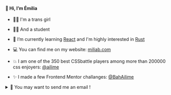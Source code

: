 #### 👋 Hi, I’m Émilia
- 🏳️‍⚧️ I'm a trans girl 
- 👩‍🎓 And a student 
- 🌱 I’m currently learning [React](https://reactjs.org/) and I'm highly interested in [Rust](https://www.rust-lang.org/)
- 💻 You can find me on my website: [miliab.com](miliab.com)

- 💥 I am one of the 350 best CSSbattle players among more than 200000 css enjoyers: [@ailime](https://cssbattle.dev/player/ailime)
- ✨ I made a few Frontend Mentor challanges: [@BahAilime](https://www.frontendmentor.io/profile/BahAilime)

<details>
  <summary>📧 You may want to send me an email !</summary>
   Here is my email adress: `emilia@miliab.com`
</details>
